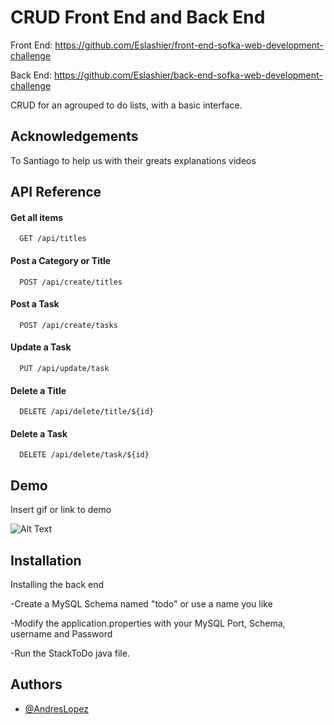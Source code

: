 
# CRUD Front End and Back End

Front End: https://github.com/Eslashier/front-end-sofka-web-development-challenge

Back End: https://github.com/Eslashier/back-end-sofka-web-development-challenge

CRUD for an agrouped to do lists, with a basic interface.

## Acknowledgements

To Santiago to help us with their greats explanations videos

## API Reference

#### Get all items

```http
  GET /api/titles
```

#### Post a Category or Title

```http
  POST /api/create/titles
```

#### Post a Task

```http
  POST /api/create/tasks
```

#### Update a Task

```http
  PUT /api/update/task
```

#### Delete a Title

```http
  DELETE /api/delete/title/${id}
```

#### Delete a Task

```http
  DELETE /api/delete/task/${id}
```




## Demo

Insert gif or link to demo

![Alt Text](https://i.gyazo.com/1fd3d2716a725a3bbb1278ab1b9906fa.gif)


## Installation

Installing the back end

-Create a MySQL Schema named "todo" or use a name you like

-Modify the application.properties with your MySQL Port, Schema, username and Password

-Run the StackToDo java file.
    
## Authors

- [@AndresLopez](https://www.github.com/Eslashier)

